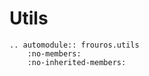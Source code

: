 # Utils

```{eval-rst}
.. automodule:: frouros.utils
    :no-members:
    :no-inherited-members:
```

```{currentmodule} frouros.utils
```
